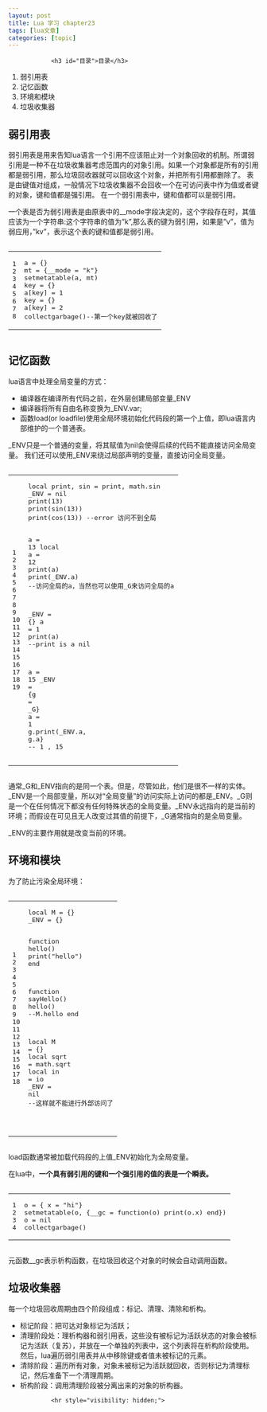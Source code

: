```yaml
---
layout: post
title: Lua 学习 chapter23  
tags: [lua文章]
categories: [topic]
---
```



                
                

				<h3 id="目录">目录</h3>
<ol>
  <li>弱引用表</li>
  <li>记忆函数</li>
  <li>环境和模块</li>
  <li>垃圾收集器</li>
</ol>



<h2 id="弱引用表">弱引用表</h2>
<p>弱引用表是用来告知lua语言一个引用不应该阻止对一个对象回收的机制。所谓弱引用是一种不在垃圾收集器考虑范围内的对象引用。如果一个对象都是所有的引用都是弱引用，那么垃圾回收器就可以回收这个对象，并把所有引用都删除了。
表是由键值对组成，一般情况下垃圾收集器不会回收一个在可访问表中作为值或者键的对象，键和值都是强引用。
在一个弱引用表中，键和值都可以是弱引用。</p>

<p>一个表是否为弱引用表是由原表中的__mode字段决定的，这个字段存在时，其值应该为一个字符串:这个字符串的值为”k”,那么表的键为弱引用，如果是”v”，值为弱应用，”kv”，表示这个表的键和值都是弱引用。</p>
<div class="language-lua highlighter-rouge"><div class="highlight"><pre class="highlight"><code><table class="rouge-table"><tbody><tr><td class="rouge-gutter gl"><pre class="lineno">1
2
3
4
5
6
7
8
</pre></td><td class="rouge-code"><pre><span class="n">a</span> <span class="o">=</span> <span class="p">{}</span>
<span class="n">mt</span> <span class="o">=</span> <span class="p">{</span><span class="n">__mode</span> <span class="o">=</span> <span class="s2">"k"</span><span class="p">}</span>
<span class="nb">setmetatable</span><span class="p">(</span><span class="n">a</span><span class="p">,</span> <span class="n">mt</span><span class="p">)</span>
<span class="n">key</span> <span class="o">=</span> <span class="p">{}</span>
<span class="n">a</span><span class="p">[</span><span class="n">key</span><span class="p">]</span> <span class="o">=</span> <span class="mi">1</span>
<span class="n">key</span> <span class="o">=</span> <span class="p">{}</span>
<span class="n">a</span><span class="p">[</span><span class="n">key</span><span class="p">]</span> <span class="o">=</span> <span class="mi">2</span>
<span class="nb">collectgarbage</span><span class="p">()</span><span class="c1">--第一个key就被回收了</span>
</pre></td></tr></tbody></table></code></pre></div></div>

<h2 id="记忆函数">记忆函数</h2>
<p>lua语言中处理全局变量的方式：</p>
<ul>
  <li>编译器在编译所有代码之前，在外层创建局部变量_ENV</li>
  <li>编译器将所有自由名称变换为_ENV.var;</li>
  <li>函数load(or loadfile)使用全局环境初始化代码段的第一个上值，即lua语言内部维护的一个普通表。</li>
</ul>

<p>_ENV只是一个普通的变量，将其赋值为nil会使得后续的代码不能直接访问全局变量。
我们还可以使用_ENV来绕过局部声明的变量，直接访问全局变量。</p>
<div class="language-lua highlighter-rouge"><div class="highlight"><pre class="highlight"><code><table class="rouge-table"><tbody><tr><td class="rouge-gutter gl"><pre class="lineno">1
2
3
4
5
6
7
8
9
10
11
12
13
14
15
16
17
18
19
</pre></td><td class="rouge-code"><pre><span class="kd">local</span> <span class="nb">print</span><span class="p">,</span> <span class="n">sin</span> <span class="o">=</span> <span class="nb">print</span><span class="p">,</span> <span class="nb">math.sin</span>
<span class="n">_ENV</span> <span class="o">=</span> <span class="kc">nil</span>
<span class="nb">print</span><span class="p">(</span><span class="mi">13</span><span class="p">)</span>
<span class="nb">print</span><span class="p">(</span><span class="n">sin</span><span class="p">(</span><span class="mi">13</span><span class="p">))</span>
<span class="nb">print</span><span class="p">(</span><span class="n">cos</span><span class="p">(</span><span class="mi">13</span><span class="p">))</span> <span class="c1">--error 访问不到全局</span>

<span class="n">a</span> <span class="o">=</span> <span class="mi">13</span>
<span class="kd">local</span> <span class="n">a</span> <span class="o">=</span> <span class="mi">12</span>
<span class="nb">print</span><span class="p">(</span><span class="n">a</span><span class="p">)</span>
<span class="nb">print</span><span class="p">(</span><span class="n">_ENV</span><span class="p">.</span><span class="n">a</span><span class="p">)</span> <span class="c1">--访问全局的a，当然也可以使用_G来访问全局的a</span>

<span class="n">_ENV</span> <span class="o">=</span> <span class="p">{}</span>
<span class="n">a</span> <span class="o">=</span> <span class="mi">1</span>
<span class="nb">print</span><span class="p">(</span><span class="n">a</span><span class="p">)</span> <span class="c1">--print is a nil</span>

<span class="n">a</span> <span class="o">=</span> <span class="mi">15</span>
<span class="n">_ENV</span> <span class="o">=</span> <span class="p">{</span><span class="n">g</span> <span class="o">=</span> <span class="nb">_G</span><span class="p">}</span>
<span class="n">a</span> <span class="o">=</span> <span class="mi">1</span>
<span class="n">g</span><span class="p">.</span><span class="n">print</span><span class="p">(</span><span class="n">_ENV</span><span class="p">.</span><span class="n">a</span><span class="p">,</span> <span class="n">g</span><span class="p">.</span><span class="n">a</span><span class="p">}</span> <span class="c1">-- 1 , 15</span>
</pre></td></tr></tbody></table></code></pre></div></div>
<p>通常_G和_ENV指向的是同一个表。但是，尽管如此，他们是很不一样的实体。_ENV是一个局部变量，所以对“全局变量”的访问实际上访问的都是_ENV。_G则是一个在任何情况下都没有任何特殊状态的全局变量。_ENV永远指向的是当前的环境；而假设在可见且无人改变过其值的前提下，_G通常指向的是全局变量。</p>

<p>_ENV的主要作用就是改变当前的环境。</p>

<h2 id="环境和模块">环境和模块</h2>
<p>为了防止污染全局环境：</p>

<div class="language-lua highlighter-rouge"><div class="highlight"><pre class="highlight"><code><table class="rouge-table"><tbody><tr><td class="rouge-gutter gl"><pre class="lineno">1
2
3
4
5
6
7
8
9
10
11
12
13
14
15
16
17
18
</pre></td><td class="rouge-code"><pre><span class="kd">local</span> <span class="n">M</span> <span class="o">=</span> <span class="p">{}</span>
<span class="n">_ENV</span> <span class="o">=</span> <span class="p">{}</span>

<span class="k">function</span> <span class="nf">hello</span><span class="p">()</span>
	<span class="nb">print</span><span class="p">(</span><span class="s2">"hello"</span><span class="p">)</span>
<span class="k">end</span>

<span class="k">function</span> <span class="nf">sayHello</span><span class="p">()</span>
	<span class="n">hello</span><span class="p">()</span> <span class="c1">--M.hello</span>
<span class="k">end</span>

<span class="kd">local</span> <span class="n">M</span> <span class="o">=</span> <span class="p">{}</span>
<span class="kd">local</span> <span class="n">sqrt</span> <span class="o">=</span> <span class="nb">math.sqrt</span>
<span class="kd">local</span> <span class="k">in</span> <span class="o">=</span> <span class="n">io</span>
<span class="n">_ENV</span> <span class="o">=</span> <span class="kc">nil</span>
<span class="c1">--这样就不能进行外部访问了</span>


</pre></td></tr></tbody></table></code></pre></div></div>

<p>load函数通常被加载代码段的上值_ENV初始化为全局变量。</p>

<p>在lua中，<strong>一个具有弱引用的键和一个强引用的值的表是一个瞬表。</strong></p>

<div class="language-lua highlighter-rouge"><div class="highlight"><pre class="highlight"><code><table class="rouge-table"><tbody><tr><td class="rouge-gutter gl"><pre class="lineno">1
2
3
4
</pre></td><td class="rouge-code"><pre><span class="n">o</span> <span class="o">=</span> <span class="p">{</span> <span class="n">x</span> <span class="o">=</span> <span class="s2">"hi"</span><span class="p">}</span>
<span class="nb">setmetatable</span><span class="p">(</span><span class="n">o</span><span class="p">,</span> <span class="p">{</span><span class="n">__gc</span> <span class="o">=</span> <span class="k">function</span><span class="p">(</span><span class="n">o</span><span class="p">)</span> <span class="nb">print</span><span class="p">(</span><span class="n">o</span><span class="p">.</span><span class="n">x</span><span class="p">)</span> <span class="k">end</span><span class="p">})</span>
<span class="n">o</span> <span class="o">=</span> <span class="kc">nil</span>
<span class="nb">collectgarbage</span><span class="p">()</span>
</pre></td></tr></tbody></table></code></pre></div></div>
<p>元函数__gc表示析构函数，在垃圾回收这个对象的时候会自动调用函数。</p>

<h2 id="垃圾收集器">垃圾收集器</h2>
<p>每一个垃圾回收周期由四个阶段组成：标记、清理、清除和析构。</p>
<ul>
  <li>标记阶段：把可达对象标记为活跃；</li>
  <li>清理阶段处：理析构器和弱引用表，这些没有被标记为活跃状态的对象会被标记为活跃（复苏），并放在一个单独的列表中，这个列表将在析构阶段使用。然后，lua遍历弱引用表并从中移除键或者值未被标记的元素。</li>
  <li>清除阶段：遍历所有对象，对象未被标记为活跃就回收，否则标记为清理标记，然后准备下一个清理周期。</li>
  <li>析构阶段：调用清理阶段被分离出来的对象的析构器。</li>
</ul>



                
                
                <hr style="visibility: hidden;">